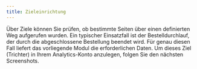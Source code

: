 ```yaml
---
title: Zieleinrichtung 
---
```


Über Ziele können Sie prüfen, ob bestimmte Seiten über einen definierten Weg aufgerufen wurden. Ein typischer Einsatzfall ist der Bestelldurchlauf, der durch die abgeschlossene Bestellung beendet wird. Für genau diesen Fall liefert das vorliegende Modul die erforderlichen Daten. Um dieses Ziel (Trichter) in Ihrem Analytics-Konto anzulegen, folgen Sie den nächsten Screenshots.